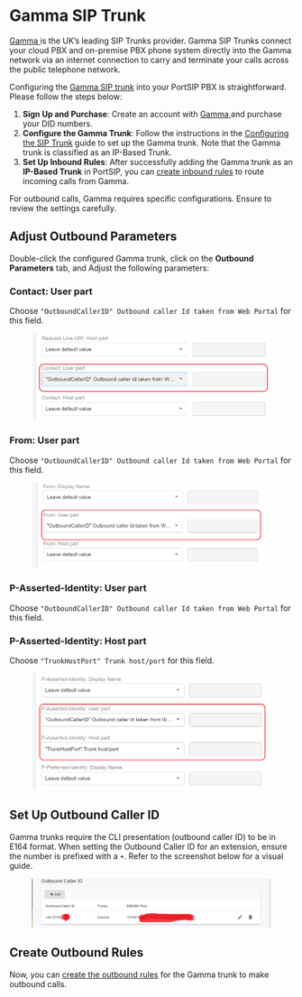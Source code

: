 # Gamma SIP Trunk

[Gamma ](https://gammagroup.co/products/sip-trunking-call-management/)is the UK’s leading SIP Trunks provider. Gamma SIP Trunks connect your cloud PBX and on-premise PBX phone system directly into the Gamma network via an internet connection to carry and terminate your calls across the public telephone network.

Configuring the [Gamma SIP trunk](https://gammagroup.co/products/sip-trunking-call-management/) into your PortSIP PBX is straightforward. Please follow the steps below:

1. **Sign Up and Purchase**: Create an account with [Gamma ](https://gammagroup.co/products/sip-trunking-call-management/)and purchase your DID numbers.
2. **Configure the Gamma Trunk**: Follow the instructions in the [Configuring the SIP Trunk](../portsip-pbx-administration-guide/7-trunk-management/configuring-sip-trunk.md) guide to set up the Gamma trunk. Note that the Gamma trunk is classified as an IP-Based Trunk.
3. **Set Up Inbound Rules**: After successfully adding the Gamma trunk as an **IP-Based Trunk** in PortSIP, you can [create inbound rules](../portsip-pbx-administration-guide/8-call-route-management/configuring-inbound-rule.md) to route incoming calls from Gamma.

For outbound calls, Gamma requires specific configurations. Ensure to review the settings carefully.

## Adjust Outbound Parameters

Double-click the configured Gamma trunk, click on the **Outbound Parameters** tab, and Adjust the following parameters:

### Contact: User part

Choose `"OutboundCallerID" Outbound caller Id taken from Web Portal` for this field.

<figure><img src="../../.gitbook/assets/gamma-1.png" alt="" width="563"><figcaption></figcaption></figure>

### From: User part

Choose `"OutboundCallerID" Outbound caller Id taken from Web Portal` for this field.

<figure><img src="../../.gitbook/assets/gamma-2.png" alt="" width="563"><figcaption></figcaption></figure>

### P-Asserted-Identity: User part

Choose `"OutboundCallerID" Outbound caller Id taken from Web Portal` for this field.

### P-Asserted-Identity: Host part

Choose `"TrunkHostPort" Trunk host/port` for this field.

<figure><img src="../../.gitbook/assets/gamma-3.png" alt="" width="563"><figcaption></figcaption></figure>

## Set Up Outbound Caller ID

Gamma trunks require the CLI presentation (outbound caller ID) to be in E164 format. When setting the Outbound Caller ID for an extension, ensure the number is prefixed with a `+`. Refer to the screenshot below for a visual guide.

<figure><img src="../../.gitbook/assets/gamma-4.png" alt=""><figcaption></figcaption></figure>

## Create Outbound Rules

Now, you can [create the outbound rules](../portsip-pbx-administration-guide/8-call-route-management/configuring-outbound-rule.md) for the Gamma trunk to make outbound calls.

